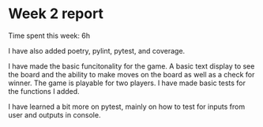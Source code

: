 # Week 2 report

Time spent this week: 6h

I have also added poetry, pylint, pytest, and coverage.

I have made the basic funcitonality for the game. A basic text display to see the board and the ability to make moves on the board as well as a check for winner. The game is playable for two players. I have made basic tests for the functions I added.

I have learned a bit more on pytest, mainly on how to test for inputs from user and outputs in console.

